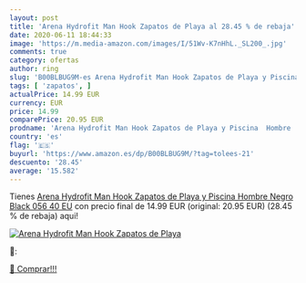 ```yaml
---
layout: post
title: 'Arena Hydrofit Man Hook Zapatos de Playa al 28.45 % de rebaja'
date: 2020-06-11 18:44:33
image: 'https://m.media-amazon.com/images/I/51Wv-K7nHhL._SL200_.jpg'
comments: true
category: ofertas
author: ring
slug: 'B00BLBUG9M-es Arena Hydrofit Man Hook Zapatos de Playa y Piscina Hombre...'
tags: [ 'zapatos', ]
actualPrice: 14.99 EUR
currency: EUR
price: 14.99
comparePrice: 20.95 EUR
prodname: 'Arena Hydrofit Man Hook Zapatos de Playa y Piscina  Hombre  Negro Black 056  40 EU'
country: 'es'
flag: '🇪🇸'
buyurl: 'https://www.amazon.es/dp/B00BLBUG9M/?tag=tolees-21'
descuento: '28.45'
average: '15.582'
---
```


Tienes [Arena Hydrofit Man Hook Zapatos de Playa y Piscina  Hombre  Negro Black 056  40 EU](https://www.amazon.es/dp/B00BLBUG9M/?tag=tolees-21) con precio final de  14.99 EUR (original: 20.95 EUR) (28.45 %  de rebaja) aqui!

[![Arena Hydrofit Man Hook Zapatos de Playa](https://m.media-amazon.com/images/I/51Wv-K7nHhL._SL200_.jpg)](https://www.amazon.es/dp/B00BLBUG9M/?tag=tolees-21)

🔎:


[🛒 Comprar!!!](https://www.amazon.es/dp/B00BLBUG9M/?tag=tolees-21)
